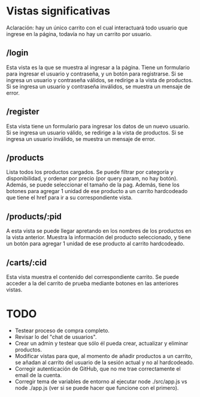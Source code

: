 # Vistas significativas
Aclaración: hay un único carrito con el cual interactuará todo usuario que ingrese en la página, todavía no hay un carrito por usuario.
## /login
Esta vista es la que se muestra al ingresar a la página. Tiene un formulario para ingresar el usuario y contraseña, y un botón para registrarse. Si se ingresa un usuario y contraseña válidos, se redirige a la vista de productos. Si se ingresa un usuario y contraseña inválidos, se muestra un mensaje de error.
## /register
Esta vista tiene un formulario para ingresar los datos de un nuevo usuario. Si se ingresa un usuario válido, se redirige a la vista de productos. Si se ingresa un usuario inválido, se muestra un mensaje de error.
## /products
Lista todos los productos cargados. Se puede filtrar por categoría y disponibilidad, y ordenar por precio (por query param, no hay botón). Además, se puede seleccionar el tamaño de la pag.
Además, tiene los botones para agregar 1 unidad de ese producto a un carrito hardcodeado que tiene el href para ir a su correspondiente vista.
## /products/:pid
A esta vista se puede llegar apretando en los nombres de los productos en la vista anterior. Muestra la información del producto seleccionado, y tiene un botón para agregar 1 unidad de ese producto al carrito hardcodeado.
## /carts/:cid
Esta vista muestra el contenido del correspondiente carrito. Se puede acceder a la del carrito de prueba mediante botones en las anteriores vistas.

# TODO
- Testear proceso de compra completo.
- Revisar lo del "chat de usuarios".
- Crear un admin y testear que sólo él pueda crear, actualizar y eliminar productos.
- Modificar vistas para que, al momento de añadir productos a un carrito, se añadan al carrito del usuario de la sesión actual y no al hardcodeado.
- Corregir autenticación de GitHub, que no me trae correctamente el email de la cuenta.
- Corregir tema de variables de entorno al ejecutar node ./src/app.js vs node ./app.js (ver si se puede hacer que funcione con el primero).